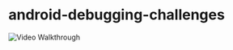 # android-debugging-challenges

<img src='https://i.imgur.com/t3tu5hT.gif' title='Video Walkthrough' width='' alt='Video Walkthrough' />
